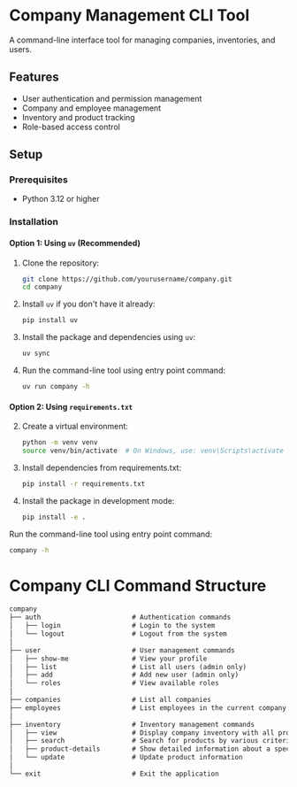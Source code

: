 # Company Management CLI Tool

A command-line interface tool for managing companies, inventories, and users.

## Features

- User authentication and permission management
- Company and employee management
- Inventory and product tracking
- Role-based access control

## Setup

### Prerequisites

- Python 3.12 or higher

### Installation

#### Option 1: Using `uv` (Recommended)

1. Clone the repository:
   ```bash
   git clone https://github.com/yourusername/company.git
   cd company
   ```

2. Install `uv` if you don't have it already:
   ```bash
   pip install uv
   ```

3. Install the package and dependencies using `uv`:
   ```bash
   uv sync
   ```

4. Run the command-line tool using entry point command:
   ```bash
   uv run company -h
   ```

#### Option 2: Using `requirements.txt`

2. Create a virtual environment:
   ```bash
   python -m venv venv
   source venv/bin/activate  # On Windows, use: venv\Scripts\activate
   ```

3. Install dependencies from requirements.txt:
   ```bash
   pip install -r requirements.txt
   ```

4. Install the package in development mode:
   ```bash
   pip install -e .
   ```

Run the command-line tool using entry point command:
   ```bash
   company -h
   ```

# Company CLI Command Structure

```md
company
├── auth                       # Authentication commands
│   ├── login                  # Login to the system
│   └── logout                 # Logout from the system
│
├── user                       # User management commands
│   ├── show-me                # View your profile
│   ├── list                   # List all users (admin only)
│   ├── add                    # Add new user (admin only)
│   └── roles                  # View available roles
│
├── companies                  # List all companies
├── employees                  # List employees in the current company
│
├── inventory                  # Inventory management commands
│   ├── view                   # Display company inventory with all products
│   ├── search                 # Search for products by various criteria
│   ├── product-details        # Show detailed information about a specific product
│   └── update                 # Update product information
│
└── exit                       # Exit the application
```
